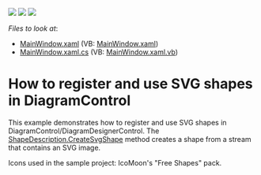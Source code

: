 <!-- default badges list -->
![](https://img.shields.io/endpoint?url=https://codecentral.devexpress.com/api/v1/VersionRange/128585302/16.1.4%2B)
[![](https://img.shields.io/badge/Open_in_DevExpress_Support_Center-FF7200?style=flat-square&logo=DevExpress&logoColor=white)](https://supportcenter.devexpress.com/ticket/details/T478161)
[![](https://img.shields.io/badge/📖_How_to_use_DevExpress_Examples-e9f6fc?style=flat-square)](https://docs.devexpress.com/GeneralInformation/403183)
<!-- default badges end -->
<!-- default file list -->
*Files to look at*:

* [MainWindow.xaml](./CS/DiagramSVGItemsWpf/MainWindow.xaml) (VB: [MainWindow.xaml](./VB/DiagramSVGItemsWpf/MainWindow.xaml))
* [MainWindow.xaml.cs](./CS/DiagramSVGItemsWpf/MainWindow.xaml.cs) (VB: [MainWindow.xaml.vb](./VB/DiagramSVGItemsWpf/MainWindow.xaml.vb))
<!-- default file list end -->
# How to register and use SVG shapes in DiagramControl


<p>This example demonstrates how to register and use SVG shapes in DiagramControl/DiagramDesignerControl. The <a href="https://documentation.devexpress.com/#CoreLibraries/DevExpressDiagramCoreShapeDescription_CreateSvgShapetopic">ShapeDescription.CreateSvgShape</a> method creates a shape from a stream that contains an SVG image.</p>
<p>Icons used in the sample project: IcoMoon's "Free Shapes" pack.</p>

<br/>


